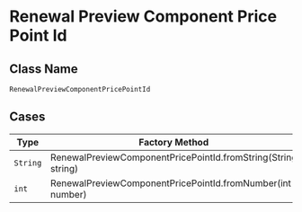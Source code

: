 
# Renewal Preview Component Price Point Id

## Class Name

`RenewalPreviewComponentPricePointId`

## Cases

| Type | Factory Method |
|  --- | --- |
| `String` | RenewalPreviewComponentPricePointId.fromString(String string) |
| `int` | RenewalPreviewComponentPricePointId.fromNumber(int number) |

